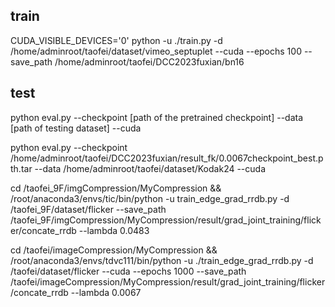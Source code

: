 ## train
CUDA_VISIBLE_DEVICES='0' python -u ./train.py -d /home/adminroot/taofei/dataset/vimeo_septuplet 
--cuda  --epochs 100   --save_path /home/adminroot/taofei/DCC2023fuxian/bn16


## test
python eval.py --checkpoint [path of the pretrained checkpoint] 
--data [path of testing dataset] --cuda

python eval.py --checkpoint /home/adminroot/taofei/DCC2023fuxian/result_fk/0.0067checkpoint_best.pth.tar
--data /home/adminroot/taofei/dataset/Kodak24 --cuda


cd /taofei_9F/imgCompression/MyCompression && /root/anaconda3/envs/tic/bin/python -u train_edge_grad_rrdb.py -d  /taofei_9F/dataset/flicker  --save_path  /taofei_9F/imgCompression/MyCompression/result/grad_joint_training/flicker/concate_rrdb  --lambda 0.0483


cd /taofei/imageCompression/MyCompression && /root/anaconda3/envs/tdvc111/bin/python  -u ./train_edge_grad_rrdb.py -d /taofei/dataset/flicker --cuda  --epochs 1000   --save_path /taofei/imageCompression/MyCompression/result/grad_joint_training/flicker/concate_rrdb --lambda 0.0067